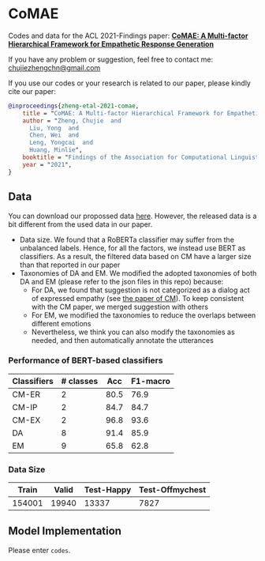 # CoMAE

Codes and data for the ACL 2021-Findings paper: **[CoMAE: A Multi-factor Hierarchical Framework for Empathetic Response Generation](https://arxiv.org/abs/2105.08316)**

If you have any problem or suggestion, feel free to contact me: chujiezhengchn@gmail.com

If you use our codes or your research is related to our paper, please kindly cite our paper:

```bib
@inproceedings{zheng-etal-2021-comae,
    title = "CoMAE: A Multi-factor Hierarchical Framework for Empathetic Response Generation",
    author = "Zheng, Chujie  and
      Liu, Yong  and
      Chen, Wei  and
      Leng, Yongcai  and
      Huang, Minlie",
    booktitle = "Findings of the Association for Computational Linguistics: ACL 2021",
    year = "2021",
}
```

## Data

You can download our propossed data [here](https://1drv.ms/u/s!Aky8v8NZbQx1qjj0aAr--c33hNHY?e=TwudDN). However, the released data is a bit different from the used data in our paper.

- Data size. We found that a RoBERTa classifier may suffer from the unbalanced labels. Hence, for all the factors, we instead use BERT as classifiers. As a result, the filtered data based on CM have a larger size than that reported in our paper
- Taxonomies of DA and EM. We modified the adopted taxonomies of both DA and EM (please refer to the json files in this repo) because:
  - For DA, we found that suggestion is not categorized as a dialog act of expressed empathy (see [the paper of CM](https://arxiv.org/abs/2009.08441)). To keep consistent with the CM paper, we merged suggestion with others
  - For EM, we modified the taxonomies to reduce the overlaps between different emotions
  - Nevertheless, we think you can also modify the taxonomies as needed, and then automatically annotate the utterances

### Performance of BERT-based classifiers

| Classifiers | # classes | Acc  | F1-macro |
| ----------- | --------- | ---- | -------- |
| CM-ER       | 2         | 80.5 | 76.9     |
| CM-IP       | 2         | 84.7 | 84.7     |
| CM-EX       | 2         | 96.8 | 93.6     |
| DA          | 8         | 91.4 | 85.9     |
| EM          | 9         | 65.8 | 62.8     |

### Data Size

| Train  | Valid | Test-Happy | Test-Offmychest |
| ------ | ----- | ---------- | --------------- |
| 154001 | 19940 | 13337      | 7827            |

## Model Implementation

Please enter `codes`.

